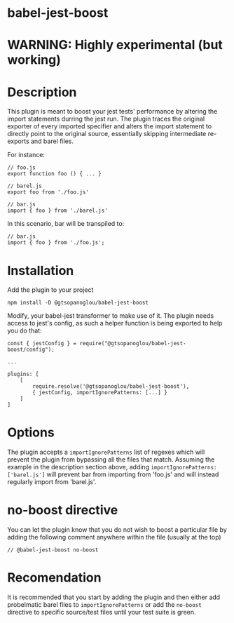 # babel-jest-boost

# WARNING: Highly experimental (but working)

# Description

This plugin is meant to boost your jest tests' performance by altering the import statements durring the jest run. The plugin traces the original exporter of every imported specifier and alters the import statement to directly point to the original source, essentially skipping intermediate re-exports and barel files.

For instance:

```
// foo.js
export function foo () { ... }

// barel.js
export foo from './foo.js'

// bar.js
import { foo } from './barel.js'
```

In this scenario, bar will be transpiled to:

```
// bar.js
import { foo } from './foo.js';
```

# Installation

Add the plugin to your project

```
npm install -D @gtsopanoglou/babel-jest-boost
```

Modify, your babel-jest transformer to make use of it. The plugin needs access to jest's config, as such a helper function is being exported to help you do that:

```
const { jestConfig } = require("@gtsopanoglou/babel-jest-boost/config");

...

plugins: [
    [
        require.resolve('@gtsopanoglou/babel-jest-boost'),
        { jestConfig, importIgnorePatterns: [...] }
    ]
]
```

# Options

The plugin accepts a `importIgnorePatterns` list of regexes which will prevent the plugin from bypassing all the files that match. Assuming the example in the description section above, adding `importIgnorePatterns: ['barel.js']` will prevent bar from importing from 'foo.js' and will instead regularly import from 'barel.js'.

# no-boost directive

You can let the plugin know that you do not wish to boost a particular file by adding the following comment anywhere within the file (usually at the top)

```
// @babel-jest-boost no-boost
```

# Recomendation

It is recommended that you start by adding the plugin and then either add probelmatic barel files to `importIgnorePatterns` or add the `no-boost` directive to specific source/test files until your test suite is green.

